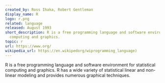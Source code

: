 ```yaml
---
created_by: Ross Ihaka, Robert Gentleman
display_name: R
logo: r.png
related: language
released: August 1993
short_description: R is a free programming language and software environment for statistical
  computing and graphics.
topic: r
url: https://www.org/
wikipedia_url: https://en.wikipedorg/wiprogramming_language)
---
```

R is a free programming language and software environment for statistical computing and graphics. R has a wide variety of statistical linear and non-linear modeling and provides numerous graphical techniques.
